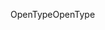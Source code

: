 <span data-ttu-id="87388-101">OpenType</span><span class="sxs-lookup"><span data-stu-id="87388-101">OpenType</span></span>